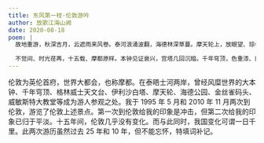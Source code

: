 ```yaml
---
title: 东风第一枝·伦敦游吟
author: 放歌江海山阙
date: 2020-08-18
poem: |
  故地重游，秋深吉月，云遮雨来风卷。泰河浪涌波翻，海德林深草蔓。摩天轮上，放眼望、琼楼片片。长街尽、如织车流，津渡笛声长响。

  不觉间、时光荏苒，十五载、摩都原样。本钟见证衰兴，宫塔几回沉暗。千年穹顶，色重漆、旧时颜艳。新世纪，天地苍桑，荣光已然东渐！
---
```


伦敦为英伦首府，世界大都会，也称摩都。在泰晤士河两岸，曾经风糜世界的大本钟、千年穹顶、格林威士天文台、伊利沙白塔、摩天轮、海德公园、金丝雀码头、威敏斯特大教堂等成为游人参观之处。我于 1995 年 5 月和 2010 年 11 月两次到伦敦，游览了伦敦上述景点。第一次到伦敦给我的印象是冲击，但第二次给我的印象已归于平淡。十五年间，伦敦几乎没有变化。而与此同时，我国变化可谓一日千里。此两次游历虽然过去 25 年和 10 年，但不能忘怀，特填词补记。
